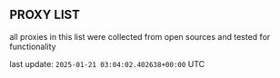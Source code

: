 ## PROXY LIST

all proxies in this list were collected from open sources and tested for functionality

last update: `2025-01-21 03:04:02.402638+00:00` UTC